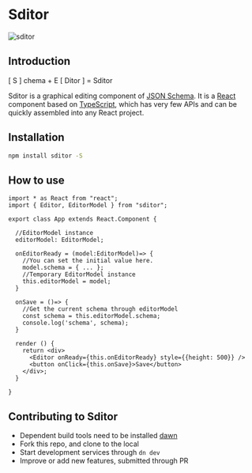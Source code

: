 # Sditor

![sditor](https://img.alicdn.com/tfs/TB1pHK_QCzqK1RjSZPcXXbTepXa-1942-772.png)

## Introduction 

[ S ] chema + E [ Ditor ] = Sditor

Sditor is a graphical editing component of [JSON Schema](http://json-schema.org/). It is a [React](https://www.typescriptlang.org/) component based on [TypeScript](https://reactjs.org/), which has very few APIs and can be quickly assembled into any React project.

## Installation

```bash
npm install sditor -S
```

## How to use

```tsx
import * as React from "react";
import { Editor, EditorModel } from "sditor";

export class App extends React.Component {
  
  //EditorModel instance
  editorModel: EditorModel;

  onEditorReady = (model:EditorModel)=> {
    //You can set the initial value here.
    model.schema = { ... };
    //Temporary EditorModel instance
    this.editorModel = model;
  }

  onSave = ()=> {
    //Get the current schema through editorModel
    const schema = this.editorModel.schema;
    console.log('schema', schema);
  }

  render () {
    return <div>
      <Editor onReady={this.onEditorReady} style={{height: 500}} />
      <button onClick={this.onSave}>Save</button>
    </div>;
  }
  
}
```

## Contributing to Sditor

- Dependent build tools need to be installed [dawn](https://github.com/alibaba/dawn)
- Fork this repo, and clone to the local
- Start development services through `dn dev`
- Improve or add new features, submitted through PR